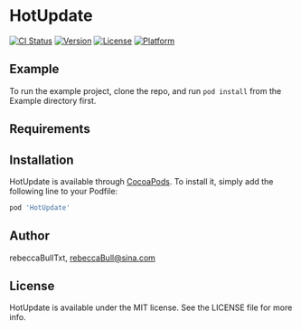 # HotUpdate

[![CI Status](https://img.shields.io/travis/rebeccaBullTxt/HotUpdate.svg?style=flat)](https://travis-ci.org/rebeccaBullTxt/HotUpdate)
[![Version](https://img.shields.io/cocoapods/v/HotUpdate.svg?style=flat)](https://cocoapods.org/pods/HotUpdate)
[![License](https://img.shields.io/cocoapods/l/HotUpdate.svg?style=flat)](https://cocoapods.org/pods/HotUpdate)
[![Platform](https://img.shields.io/cocoapods/p/HotUpdate.svg?style=flat)](https://cocoapods.org/pods/HotUpdate)

## Example

To run the example project, clone the repo, and run `pod install` from the Example directory first.

## Requirements

## Installation

HotUpdate is available through [CocoaPods](https://cocoapods.org). To install
it, simply add the following line to your Podfile:

```ruby
pod 'HotUpdate'
```

## Author

rebeccaBullTxt, rebeccaBull@sina.com

## License

HotUpdate is available under the MIT license. See the LICENSE file for more info.
